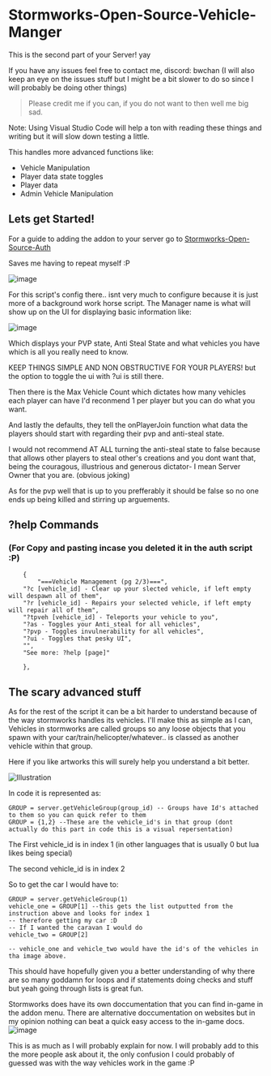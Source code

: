 # Stormworks-Open-Source-Vehicle-Manger

This is the second part of your Server! yay

If you have any issues feel free to contact me, discord: bwchan (I will also keep an eye on the issues stuff but I might be a bit slower to do so since I will probably be doing other things)

> Please credit me if you can, if you do not want to then well me big sad.

Note: Using Visual Studio Code will help a ton with reading these things and writing but it will slow down testing a little.

This handles more advanced functions like:
- Vehicle Manipulation
- Player data state toggles
- Player data
- Admin Vehicle Manipulation

## Lets get Started!

For a guide to adding the addon to your server go to [Stormworks-Open-Source-Auth](https://github.com/Bw-Chan/Stormworks-Open-Source-Auth)

Saves me having to repeat myself :P

![image](https://github.com/user-attachments/assets/d16a959f-61ef-499e-a6f5-d483bed6df3a)

For this script's config there.. isnt very much to configure because it is just more of a background work horse script.
The Manager name is what will show up on the UI for displaying basic information like:

![image](https://github.com/user-attachments/assets/cd2acb31-7758-415b-a727-e6e67506d2f9)

Which displays your PVP state, Anti Steal State and what vehicles you have which is all you really need to know.

KEEP THINGS SIMPLE AND NON OBSTRUCTIVE FOR YOUR PLAYERS! but the option to toggle the ui with ?ui is still there.

Then there is the Max Vehicle Count which dictates how many vehicles each player can have I'd reconmend 1 per player but you can do what you want.

And lastly the defaults, they tell the onPlayerJoin function what data the players should start with regarding their pvp and anti-steal state.

I would not recommend AT ALL turning the anti-steal state to false because that allows other players to steal other's creations and you dont want that, being the couragous, illustrious and generous dictator- I mean Server Owner that you are. (obvious joking)

As for the pvp well that is up to you prefferably it should be false so no one ends up being killed and stirring up arguements.

## ?help Commands
### (For Copy and pasting incase you deleted it in the auth script :P)
```
	{
		"===Vehicle Management (pg 2/3)===",
 	"?c [vehicle_id] - Clear up your slected vehicle, if left empty will despawn all of them",
	"?r [vehicle_id] - Repairs your selected vehicle, if left empty will repair all of them",
	"?tpveh [vehicle_id] - Teleports your vehicle to you",
	"?as - Toggles your Anti_steal for all vehicles",
	"?pvp - Toggles invulnerability for all vehicles",
	"?ui - Toggles that pesky UI",
	"",
	"See more: ?help [page]"

	},
```
## The scary advanced stuff

As for the rest of the script it can be a bit harder to understand because of the way stormworks handles its vehicles.
I'll make this as simple as I can, Vehicles in stormworks are called groups so any loose objects that you spawn with your car/train/helicopter/whatever.. is classed as another vehicle within that group.

Here if you like artworks this will surely help you understand a bit better.

![Illustration](https://github.com/user-attachments/assets/8d5b23b8-a701-4c22-9f5e-5e4b317a92dd)

In code it is represented as: 
```
GROUP = server.getVehicleGroup(group_id) -- Groups have Id's attached to them so you can quick refer to them
GROUP = {1,2} --These are the vehicle_id's in that group (dont actually do this part in code this is a visual repersentation)
```

The First vehicle_id is in index 1 (in other languages that is usually 0 but lua likes being special)

The second vehicle_id is in index 2

So to get the car I would have to:

```
GROUP = server.getVehicleGroup(1)
vehicle_one = GROUP[1] --this gets the list outputted from the instruction above and looks for index 1
-- therefore getting my car :D
-- If I wanted the caravan I would do
vehicle_two = GROUP[2]

-- vehicle_one and vehicle_two would have the id's of the vehicles in tha image above.
```

This should have hopefully given you a better understanding of why there are so many goddamn for loops and if statements doing checks and stuff but yeah going through lists is great fun.

Stormworks does have its own doccumentation that you can find in-game in the addon menu. There are alternative doccumentation on websites but in my opinion nothing can beat a quick easy access to the in-game docs.
![image](https://github.com/user-attachments/assets/a69fb7e5-6656-4a7b-8bb6-d9db3b562ea7)

This is as much as I will probably explain for now. I will probably add to this the more people ask about it, the only confusion I could probably of guessed was with the way vehicles work in the game :P
